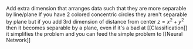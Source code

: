 Add extra dimension that arranges data such that they are more separable by line/plane
If you have 2 colored concentric circles they aren't separable by plane
but if you add 3rd dimension of distance from center $z=x^2+y^2$
then it becomes separable by a plane, even if it's a bad at [[Classification]]
it simplifies the problem and you can feed the simple problem to [[Neural Network]]
